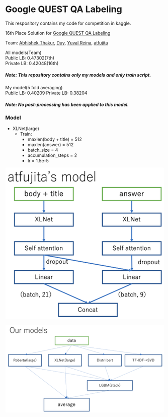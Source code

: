 # Google QUEST QA Labeling

This respository contains my code for competition in kaggle.


16th Place Solution for [Google QUEST QA Labeling](https://www.kaggle.com/c/google-quest-challenge "Google QUEST QA Labeling")

Team: [Abhishek Thakur](https://www.kaggle.com/abhishek), [Duy](https://www.kaggle.com/pvduy23), [Yuval Reina](https://www.kaggle.com/yuval6967), [atfujita](https://www.kaggle.com/atsunorifujita)

All models(Team)    
Public LB: 0.47302(7th)   
Private LB: 0.42048(16th)

##### Note: This repository contains only my models and only train script.


My model(5 fold averaging)   
Public LB: 0.40209 
Private LB: 0.38204
##### Note: No post-processing has been applied to this model.



### Model
- XLNet(large)
  - Train:
    - maxlen(body + title) = 512
    - maxlen(answer) = 512
    - batch_size = 4
    - accumulation_steps = 2
    - lr = 1.5e-5

![atfujita's model](images/atfujita_model.png)

![Our models](images/our_models.png)

